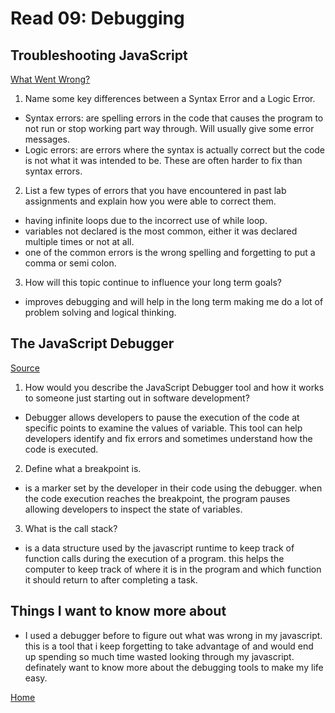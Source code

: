 # Read 09: Debugging

## Troubleshooting JavaScript

[What Went Wrong?](https://developer.mozilla.org/en-US/docs/Learn/JavaScript/First_steps/What_went_wrong)

1. Name some key differences between a Syntax Error and a Logic Error.

- Syntax errors: are spelling errors in the code that causes the program to not run or stop working part way through. Will usually give some error messages.
- Logic errors: are errors where the syntax is actually correct but the code is not what it was intended to be. These are often harder to fix than syntax errors.

2. List a few types of errors that you have encountered in past lab assignments and explain how you were able to correct them.

- having infinite loops due to the incorrect use of while loop.
- variables not declared is the most common, either it was declared multiple times or not at all.
- one of the common errors is the wrong spelling and forgetting to put a comma or semi colon.

3. How will this topic continue to influence your long term goals?

- improves debugging and will help in the long term making me do a lot of problem solving and logical thinking.

## The JavaScript Debugger

[Source](https://developer.mozilla.org/en-US/docs/Learn/Common_questions/Tools_and_setup/What_are_browser_developer_tools#the_javascript_debugger)

1. How would you describe the JavaScript Debugger tool and how it works to someone just starting out in software development?

- Debugger allows developers to pause the execution of the code at specific points to examine the values of variable. This tool can help developers identify and fix errors and sometimes understand how the code is executed.

2. Define what a breakpoint is.

- is a marker set by the developer in their code using the debugger. when the code execution reaches the breakpoint, the program pauses allowing developers to inspect the state of variables.

3. What is the call stack?

- is a data structure used by the javascript runtime to keep track of function calls during the execution of a program. this helps the computer to keep track of where it is in the program and which function it should return to after completing a task.

## Things I want to know more about

- I used a debugger before to figure out what was wrong in my javascript. this is a tool that i keep forgetting to take advantage of and would end up spending so much time wasted looking through my javascript. definately want to know more about the debugging tools to make my life easy.

[Home](README.md)
